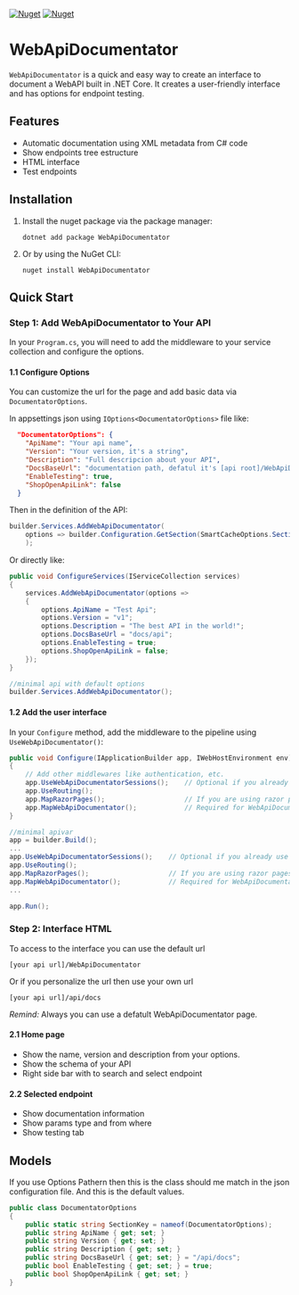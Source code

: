 [![Nuget](https://img.shields.io/nuget/v/WebApiDocumentator?style=for-the-badge)](https://www.nuget.org/packages/WebApiDocumentator)
[![Nuget](https://img.shields.io/nuget/dt/WebApiDocumentator?style=for-the-badge)](https://www.nuget.org/packages/WebApiDocumentator)


# WebApiDocumentator
`WebApiDocumentator` is a quick and easy way to create an interface to document a WebAPI built in .NET Core. It creates a user-friendly interface and has options for endpoint testing.

## Features

- Automatic documentation using XML metadata from C# code
- Show endpoints tree estructure
- HTML interface
- Test endpoints

## Installation

1. Install the nuget package via the package manager:

    ```
    dotnet add package WebApiDocumentator
    ```

2. Or by using the NuGet CLI:

    ```
    nuget install WebApiDocumentator
    ```

## Quick Start

### Step 1: Add WebApiDocumentator to Your API

In your `Program.cs`, you will need to add the middleware to your service collection and configure the options.

#### 1.1 Configure Options

You can customize the url for the page and add basic data via `DocumentatorOptions`.

In appsettings json using `IOptions<DocumentatorOptions>` file like:
```json
  "DocumentatorOptions": {
    "ApiName": "Your api name",
    "Version": "Your version, it's a string",
    "Description": "Full descripcion about your API",
    "DocsBaseUrl": "documentation path, defatul it's [api root]/WebApiDocumentator",
    "EnableTesting": true,
    "ShopOpenApiLink": false
  }
```
Then in the definition of the API:
```csharp
builder.Services.AddWebApiDocumentator(
    options => builder.Configuration.GetSection(SmartCacheOptions.SectionKey).Bind(options)
    );
```
Or directly like:
```csharp
public void ConfigureServices(IServiceCollection services)
{
    services.AddWebApiDocumentator(options =>
    {
        options.ApiName = "Test Api";
        options.Version = "v1";
        options.Description = "The best API in the world!";
        options.DocsBaseUrl = "docs/api";
        options.EnableTesting = true;
        options.ShopOpenApiLink = false;
    });
}

//minimal api with default options
builder.Services.AddWebApiDocumentator();
```
#### 1.2 Add the user interface

In your `Configure` method, add the middleware to the pipeline using `UseWebApiDocumentator()`:

```csharp
public void Configure(IApplicationBuilder app, IWebHostEnvironment env)
{
    // Add other middlewares like authentication, etc.    
    app.UseWebApiDocumentatorSessions();    // Optional if you already use app.UseSession()
    app.UseRouting();
    app.MapRazorPages();                    // If you are using razor pages should be before UseWebApiDocumentator()
    app.MapWebApiDocumentator();            // Required for WebApiDocumentator routes
}

//minimal apivar 
app = builder.Build();
...
app.UseWebApiDocumentatorSessions();    // Optional if you already use app.UseSession()
app.UseRouting();
app.MapRazorPages();                    // If you are using razor pages should be before UseWebApiDocumentator()
app.MapWebApiDocumentator();            // Required for WebApiDocumentator routes
...

app.Run();
```

### Step 2: Interface HTML

To access to the interface you can use the default url

```[your api url]/WebApiDocumentator```

Or if you personalize the url then use your own url

```[your api url]/api/docs```

*Remind:* Always you can use a defatult WebApiDocumentator page.

#### 2.1 Home page

- Show the name, version and description from your options.
- Show the schema of your API
- Right side bar with to search and select endpoint

#### 2.2 Selected endpoint

- Show documentation information
- Show params type and from where
- Show testing tab

## Models
If you use Options Pathern then this is the class should me match in the json configuration file. And this is the default values.
```csharp
public class DocumentatorOptions
{
    public static string SectionKey = nameof(DocumentatorOptions);
    public string ApiName { get; set; }
    public string Version { get; set; }
    public string Description { get; set; }
    public string DocsBaseUrl { get; set; } = "/api/docs";
    public bool EnableTesting { get; set; } = true;
    public bool ShopOpenApiLink { get; set; }
}
```